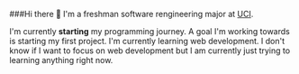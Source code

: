 ###Hi there 👋 I'm a freshman software rengineering major at [UCI](https://uci.edu/).

I'm currently **starting** my programming journey. A goal I'm working towards is starting my first project. I'm currently learning web development. I don't know if I want to focus on web development but I am currently just trying to learning anything right now.

<!--
**deano4/deano4** is a ✨ _special_ ✨ repository because its `README.md` (this file) appears on your GitHub profile.

Here are some ideas to get you started:

- 🔭 I’m currently working on ...
- 🌱 I’m currently learning ...
- 👯 I’m looking to collaborate on ...
- 🤔 I’m looking for help with ...
- 💬 Ask me about ...
- 📫 How to reach me: ...
- 😄 Pronouns: ...
- ⚡ Fun fact: ...
-->
